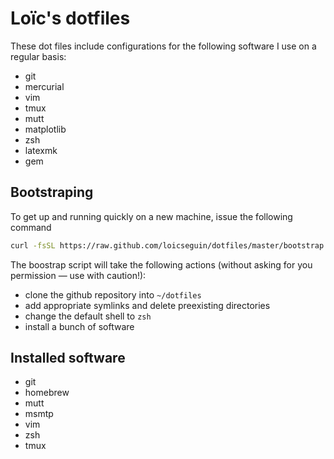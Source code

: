 # Loïc's dotfiles

These dot files include configurations for the following software I use on a
regular basis:

- git
- mercurial
- vim
- tmux
- mutt
- matplotlib
- zsh
- latexmk
- gem

## Bootstraping

To get up and running quickly on a new machine, issue the following command

```bash
curl -fsSL https://raw.github.com/loicseguin/dotfiles/master/bootstrap.sh | bash
```

The boostrap script will take the following actions (without asking for you
permission — use with caution!):

- clone the github repository into `~/dotfiles`
- add appropriate symlinks and delete preexisting directories
- change the default shell to `zsh`
- install a bunch of software

## Installed software

- git
- homebrew
- mutt
- msmtp
- vim
- zsh
- tmux
